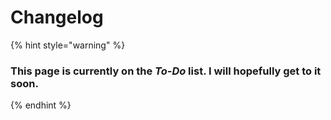 # Changelog

{% hint style="warning" %}
### This page is currently on the _To-Do_ list. I will hopefully get to it soon.
{% endhint %}
